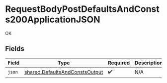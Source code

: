 # RequestBodyPostDefaultsAndConsts200ApplicationJSON

OK


## Fields

| Field                                                                            | Type                                                                             | Required                                                                         | Description                                                                      |
| -------------------------------------------------------------------------------- | -------------------------------------------------------------------------------- | -------------------------------------------------------------------------------- | -------------------------------------------------------------------------------- |
| `json`                                                                           | [shared.DefaultsAndConstsOutput](../../models/shared/defaultsandconstsoutput.md) | :heavy_check_mark:                                                               | N/A                                                                              |